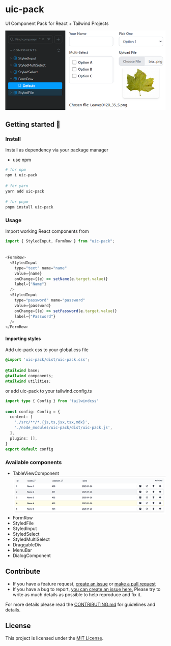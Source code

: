 # uic-pack

UI Component Pack for React + Tailwind Projects

![Preview](docs/preview.png)

## Getting started 🚀

### Install

Install as dependency via your package manager
 - use npm
```bash
# for npm
npm i uic-pack

# for yarn
yarn add uic-pack

# for pnpm
pnpm install uic-pack
```

### Usage

Import working React components from

```javascript
import { StyledInput, FormRow } from "uic-pack";


<FormRow>
  <StyledInput
    type="text" name="name"
    value={name}
    onChange={(e) => setName(e.target.value)}
    label={"Name"}
  />
  <StyledInput
    type="password" name="password"
    value={password}
    onChange={(e) => setPassword(e.target.value)}
    label={"Password"}
  />
</FormRow>
```

#### Importing styles

Add uic-pack css to your global.css file
```css
@import 'uic-pack/dist/uic-pack.css';

@tailwind base;
@tailwind components;
@tailwind utilities;

```


or add uic-pack to your tailwind.config.ts
```typescript
import type { Config } from 'tailwindcss'

const config: Config = {
  content: [
    './src/**/*.{js,ts,jsx,tsx,mdx}',
    './node_modules/uic-pack/dist/uic-pack.js',
  ],
  plugins: [],
}
export default config

```

### Available components

- TableViewComponent ![Preview](docs/table.png)
- FormRow
- StyledFile
- StyledInput
- StyledSelect
- StyledMultiSelect
- DraggableDiv
- MenuBar
- DialogComponent

## Contribute

 - If you have a feature request, [create an issue](https://github.com/Reterics/uic-pack/issues) or [make a pull request ](https://github.com/Reterics/uic-pack/pulls)
 - If you have a bug to report, [you can create an issue here.](https://github.com/Reterics/uic-pack/issues) Please try to write as much details as possible to help reproduce and fix it.

For more details please read the [CONTRIBUTING.md](./CONTRIBUTING.md) for guidelines and details.

## License

This project is licensed under the [MIT License](./LICENSE).
